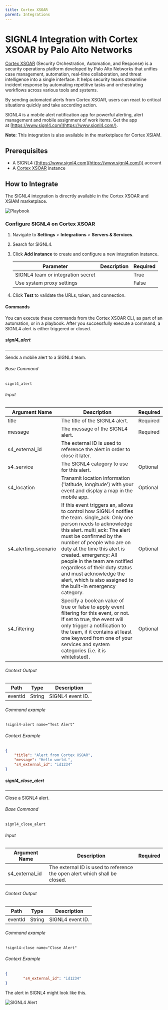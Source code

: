 ```yaml
---
title: Cortex XSOAR
parent: Integrations
---
```


# SIGNL4 Integration with Cortex XSOAR by Palo Alto Networks

[Cortex XSOAR](https://www.paloaltonetworks.com/cortex/cortex-xsoar) (Security Orchestration, Automation, and Response) is a security operations platform developed by Palo Alto Networks that unifies case management, automation, real-time collaboration, and threat intelligence into a single interface. It helps security teams streamline incident response by automating repetitive tasks and orchestrating workflows across various tools and systems.

By sending automated alerts from Cortex XSOAR, users can react to critical situations quickly and take according action.

SIGNL4 is a mobile alert notification app for powerful alerting, alert management and mobile assignment of work items. Get the app at [https://www.signl4.com](https://www.signl4.com/).

**Note**: This integration is also available in the marketplace for Cortex XSIAM.

## Prerequisites

- A SIGNL4 ([https://www.signl4.com](https://www.signl4.com/)) account
- A [Cortex XSOAR](https://www.paloaltonetworks.com/cortex/cortex-xsoar) instance

## How to Integrate

The SIGNL4 integration is direcrtly available in the Cortex XSOAR and XSIAM marketplace.

![Playbook](xsoar-signl4-playbook.png)

### Configure SIGNL4 on Cortex XSOAR

1. Navigate to **Settings** > **Integrations** > **Servers & Services**.
2. Search for SIGNL4.
3. Click **Add instance** to create and configure a new integration instance.

    | **Parameter** | **Description** | **Required** |
    | --- | --- | --- |
    | SIGNL4 team or integration secret |  | True |
    | Use system proxy settings |  | False |

4. Click **Test** to validate the URLs, token, and connection.

#### Commands

You can execute these commands from the Cortex XSOAR CLI, as part of an automation, or in a playbook.
After you successfully execute a command, a SIGNL4 alert is either triggered or closed.

##### signl4_alert

***
Sends a mobile alert to a SIGNL4 team.

###### Base Command

`signl4_alert`

###### Input

| **Argument Name** | **Description** | **Required** |
| --- | --- | --- |
| title | The title of the SIGNL4 alert. | Required | 
| message | The message of the SIGNL4 alert. | Required | 
| s4_external_id | The external ID is used to reference the alert in order to close it later. | 
| s4_service | The SIGNL4 category to use for this alert. | Optional | 
| s4_location | Transmit location information ('latitude, longitude') with your event and display a map in the mobile app. | Optional | 
|  s4_alerting_scenario | If this event triggers an, allows to control how SIGNL4 notifies the team. single_ack: Only one person needs to acknowledge this alert. multi_ack: The alert must be confirmed by the number of people who are on duty at the time this alert is created. emergency: All people in the team are notified regardless of their duty status and must acknowledge the alert, which is also assigned to the built-in emergency category. | Optional | 
| s4_filtering | Specify a boolean value of true or false to apply event filtering for this event, or not. If set to true, the event will only trigger a notification to the team, if it contains at least one keyword from one of your services and system categories (i.e. it is whitelisted). | Optional | 

###### Context Output

| **Path** | **Type** | **Description** |
| --- | --- | --- |
| eventId | String | SIGNL4 event ID. | 

###### Command example

```!signl4-alert name="Test Alert"```

###### Context Example

```json
{
    "title": "Alert from Cortex XSOAR",
    "message": "Hello world.",
    "s4_external_id": "id1234"
}
```
##### signl4_close_alert

***
Close a SIGNL4 alert.

###### Base Command

`signl4_close_alert`

###### Input

| **Argument Name** | **Description** | **Required** |
| --- | --- | --- |
| s4_external_id | The external ID is used to reference the open alert which shall be closed. | 

###### Context Output

| **Path** | **Type** | **Description** |
| --- | --- | --- |
| eventId | String | SIGNL4 event ID. | 

###### Command example

```!signl4-close name="Close Alert"```

###### Context Example

```json
{
        "s4_external_id": "id1234"
}
```


The alert in SIGNL4 might look like this.

![SIGNL4 Alert](signl4-xsoar.png)

